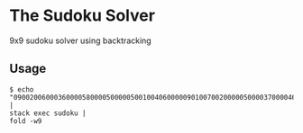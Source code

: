 # The Sudoku Solver

9x9 sudoku solver using backtracking

## Usage

```
$ echo "090020060003600005800005000005001004060000090100700200000500003700004600020090080" |
stack exec sudoku |
fold -w9
```
